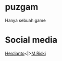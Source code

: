 # puzgam
Hanya sebuah game

# Social media
[Herdianto](https://www.instagram.com/herdianto.jeremi)<|>[M.Riski](https://www.instagram.com/rizukiretz_)
